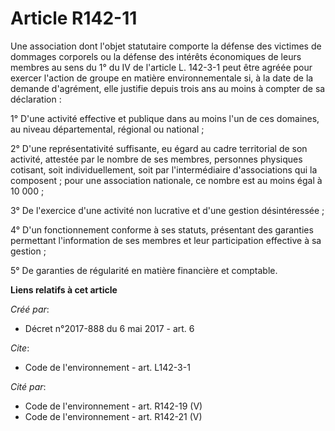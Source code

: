 # Article R142-11

Une association dont l'objet statutaire comporte la défense des victimes de dommages corporels ou la défense des intérêts
économiques de leurs membres au sens du 1° du IV de l'article L. 142-3-1 peut être agréée pour exercer l'action de groupe en
matière environnementale si, à la date de la demande d'agrément, elle justifie depuis trois ans au moins à compter de sa
déclaration : 

1° D'une activité effective et publique dans au moins l'un de ces domaines, au niveau départemental, régional ou national ; 

2° D'une représentativité suffisante, eu égard au cadre territorial de son activité, attestée par le nombre de ses membres,
personnes physiques cotisant, soit individuellement, soit par l'intermédiaire d'associations qui la composent ; pour une
association nationale, ce nombre est au moins égal à 10 000 ; 

3° De l'exercice d'une activité non lucrative et d'une gestion désintéressée ; 

4° D'un fonctionnement conforme à ses statuts, présentant des garanties permettant l'information de ses membres et leur
participation effective à sa gestion ; 

5° De garanties de régularité en matière financière et comptable.

**Liens relatifs à cet article**

_Créé par_:

  - Décret n°2017-888 du 6 mai 2017 - art. 6

_Cite_:

  - Code de l'environnement - art. L142-3-1

_Cité par_:

  - Code de l'environnement - art. R142-19 (V)
  - Code de l'environnement - art. R142-21 (V)
